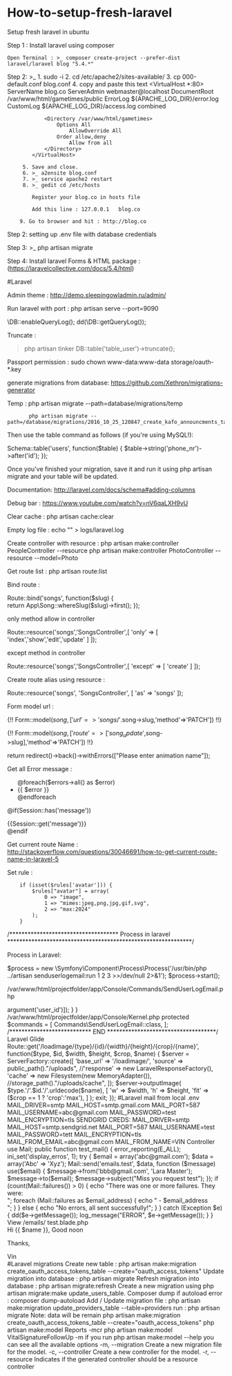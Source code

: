 # How-to-setup-fresh-laravel
Setup fresh laravel in ubuntu

Step 1 : Install laravel using composer
	
	Open Terminal : >_ composer create-project --prefer-dist laravel/laravel blog "5.4.*"

Step 2: >_  1. sudo -i 
		 2. cd /etc/apache2/sites-available/
		 3. cp 000-default.conf blog.conf
		 4. copy and paste this text 
			<VirtualHost *:80>
				ServerName blog.co
				ServerAdmin webmaster@localhost
				DocumentRoot /var/www/html/gametimes/public
				ErrorLog ${APACHE_LOG_DIR}/error.log
				CustomLog ${APACHE_LOG_DIR}/access.log combined

				<Directory /var/www/html/gametimes>
					Options All
				        AllowOverride All
					Order allow,deny
				        Allow from all
				</Directory>
			</VirtualHost>

		 5. Save and close.
		 6. >_ a2ensite blog.conf
		 7. >_ service apache2 restart
		 8. >_ gedit cd /etc/hosts
			
			Register your blog.co in hosts file

			Add this line : 127.0.0.1 	blog.co
			
		9. Go to browser and hit : http://blog.co


Step 2: setting up .env file with database credentials

Step 3: >_ php artisan migrate

Step 4: Install laravel Forms & HTML package : (https://laravelcollective.com/docs/5.4/html)


#Laravel


Admin theme : http://demo.sleepingowladmin.ru/admin/

Run laravel with port : php artisan serve --port=9090



\DB::enableQueryLog();
dd(\DB::getQueryLog());


Truncate : 
> php artisan tinker
DB::table('table_user')->truncate();


Passport permission : sudo chown www-data:www-data storage/oauth-*.key

generate migrations from database: https://github.com/Xethron/migrations-generator


Temp : php artisan migrate --path=database/migrations/temp

           php artisan migrate --path=/database/migrations/2016_10_25_120847_create_kafo_announcments_table

Then use the table command as follows (if you're using MySQL!):

Schema::table('users', function($table)
{
    $table->string('phone_nr')->after('id');
});

Once you've finished your migration, save it and run it using php artisan migrate and your table will be updated.

Documentation: http://laravel.com/docs/schema#adding-columns

Debug bar : https://www.youtube.com/watch?v=nV6qaLXH9vU



Clear cache :  php artisan cache:clear


Empty log file :  echo "" > logs/laravel.log 

Create controller with resource : php artisan make:controller PeopleController --resource
                                  php artisan make:controller PhotoController --resource --model=Photo


Get route list :  php artisan route:list

Bind route : 

Route::bind('songs', function($slug) {    
    return App\Song::whereSlug($slug)->first();
});


only method allow in controller 

Route::resource('songs','SongsController',[
'only' => [
'index','show','edit','update'
]
]);


except method in controller 

Route::resource('songs','SongsController',[
'except' => [
'create'
]
]);

Create route alias using resource :


  Route::resource('songs', 'SongsController', [
        'as' => 'songs'
    ]);


Form model url :

{!! Form::model($song,['url'=>'songs/'.$song->slug,'method'=>'PATCH']) !!}

{!! Form::model($song,['route'=>['song_update',$song->slug],'method'=>'PATCH']) !!}


return redirect()->back()->withErrors(["Please enter animation name"]);


Get all Error message : 

<ul>
    @foreach($errors->all() as $error)
    <li>{{ $error }}</li>
    @endforeach
</ul>

@if(Session::has('message'))
<div class="alert alert-info">
    {{Session::get('message')}}
</div>
@endif


Get current route Name : http://stackoverflow.com/questions/30046691/how-to-get-current-route-name-in-laravel-5

Set rule : 

        if (isset($rules['avatar'])) {
            $rules["avatar"] = array(
                0 => "image",
                1 => "mimes:jpeg,png,jpg,gif,svg",
                2 => "max:2024"
            );
        }
	
/************************************ Process in laravel *************************************************************/

Process in Laravel:

$process = new \Symfony\Component\Process\Process('/usr/bin/php ../artisan senduserlogemail:run 1 2 3 >>/dev/null 2>&1');
$process->start();

/var/www/html/projectfolder/app/Console/Commands/SendUserLogEmail.php

<?php
namespace App\Console\Commands;

use Illuminate\Console\Command;
use Illuminate\Support\Facades\Mail;
use Log;
use App\Mail\SupportRequest;
class SendUserLogEmail extends Command {
    protected $signature = 'senduserlogemail:run {user_id?} {activity_type?} {operation_type?}';
    protected $description = 'Sprytar Cpanel user activity Email.';
    public function __construct() {
        parent::__construct();
        Log::info('senduserlogemail:run', ['LOG INFO', date('d-m-Y h:s:i')]);
    }

    public function handle() {
        Log::info('user activity', ['user id', $this->argument('user_id')]);
    }
}

/var/www/html/projectfolder/app/Console/Kernel.php

  protected $commands = [
        Commands\SendUserLogEmail::class,
    ];

/*************************** END ************************************/


Laravel Glide

Route::get('/loadimage/{type}/{id}/{width}/{height}/{crop}/{name}', function($type, $id, $width, $height, $crop, $name) { 
    $server = ServerFactory::create([
        'base_url' => '/loadimage/',
        'source' => public_path()."/uploads",
        //'response' => new LaravelResponseFactory(),
        'cache' => new Filesystem(new MemoryAdapter()), //storage_path()."/uploads/cache",
    ]);
    $server->outputImage(
          $type.'/'.$id.'/'.urldecode($name),
           [
                'w' => $width,
                'h' => $height,
                'fit' => ($crop == 1 ? 'crop':'max'),
           ]
    );
    exit;
});

#Laravel mail from local

.env

MAIL_DRIVER=smtp
MAIL_HOST=smtp.gmail.com
MAIL_PORT=587
MAIL_USERNAME=abc@gmail.com
MAIL_PASSWORD=test
MAIL_ENCRYPTION=tls


SENDGRID CREDS:

MAIL_DRIVER=smtp
MAIL_HOST=smtp.sendgrid.net
MAIL_PORT=587
MAIL_USERNAME=test
MAIL_PASSWORD=tett
MAIL_ENCRYPTION=tls
MAIL_FROM_EMAIL=abc@gmail.com
MAIL_FROM_NAME=VIN

Controller

use Mail;
    public function test_mail() {
        error_reporting(E_ALL);
        ini_set('display_erros', 1);
        try {
            $email = array('abc@gmail.com');
            $data = array('Abc' => 'Xyz');
            Mail::send('emails.test', $data, function ($message) use($email) {
                $message->from('bbb@gmail.com', 'Lara Master');
                $message->to($email);
                $message->subject("Miss you request test");
            });
            if (count(Mail::failures()) > 0) {
                echo "There was one or more failures. They were: <br />";
                foreach (Mail::failures as $email_address) {
                    echo " - $email_address <br />";
                }
            } else {
                echo "No errors, all sent successfully!";
            }
        } catch (Exception $e) {
                        dd($e->getMessage());
            log_message("ERROR", $e->getMessage());
        }
    }


View /emails/ test.blade.php

<!DOCTYPE html>
<html lang="en-EN">
<meta charset="utf-8">
<meta LjBazaar="viewport" content="width=device-width, initial-scale=1">
<link href="{{ asset('vendor/bootstrap/dist/css/bootstrap.min.css') }}" rel="stylesheet" type="text/css" >
<style type="text/css">
	table {
		border-collapse: collapse;
		width: 70%;
	}
	table, th, td {
		border: 1px solid black;
	}
</style>
</head>

<body>
<div class="container-fluid">
    <div class="row">
        <div class="col-xs-6 col-md-4">
        Hi {{ $name }},
        Good noon
        <p>Thanks,</p>
            Vin
        </div>
    </div>
</div>
</html>


#Laravel migrations


Create new table : php artisan make:migration create_oauth_access_tokens_table --create="oauth_access_tokens"


Update migration into database : php artisan migrate


Refresh migration into database :  php artisan migrate:refresh


Create a new migration using php artisan migrate:make update_users_table.


Composer dump if autoload error : composer dump-autoload


Add / Update migration file : php artisan make:migration update_providers_table --table=providers

run : php artisan migrate

Note: data will be remain


php artisan make:migration create_oauth_access_tokens_table --create="oauth_access_tokens"



php artisan make:model Reports -mcr


php artisan make:model VitalSignatureFollowUp -m


if you run php artisan make:model --help you can see all the available options


    -m, --migration Create a new migration file for the model.
    
    -c, --controller Create a new controller for the model.
    
    -r, --resource Indicates if the generated controller should be a resource controller
